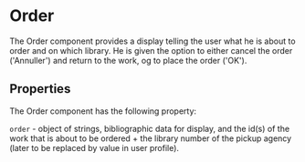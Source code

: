 # Order

The Order component provides a display telling the user what he is about to order and on which library. He is given the option to either cancel the order ('Annuller') and return to the work, og to place the order ('OK').

## Properties
The Order component has the following property: 

`order` - object of strings, bibliographic data for display, and the id(s) of the work that is about to be ordered + the library number of the pickup agency (later to be replaced by value in user profile).

